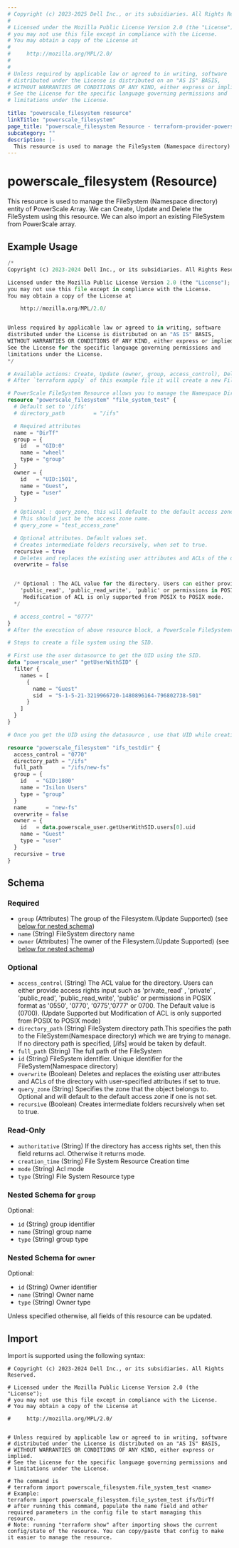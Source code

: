 ```yaml
---
# Copyright (c) 2023-2025 Dell Inc., or its subsidiaries. All Rights Reserved.
#
# Licensed under the Mozilla Public License Version 2.0 (the "License");
# you may not use this file except in compliance with the License.
# You may obtain a copy of the License at
#
#     http://mozilla.org/MPL/2.0/
#
#
# Unless required by applicable law or agreed to in writing, software
# distributed under the License is distributed on an "AS IS" BASIS,
# WITHOUT WARRANTIES OR CONDITIONS OF ANY KIND, either express or implied.
# See the License for the specific language governing permissions and
# limitations under the License.

title: "powerscale_filesystem resource"
linkTitle: "powerscale_filesystem"
page_title: "powerscale_filesystem Resource - terraform-provider-powerscale"
subcategory: ""
description: |-
  This resource is used to manage the FileSystem (Namespace directory) entity of PowerScale Array. We can Create, Update and Delete the FileSystem using this resource. We can also import an existing FileSystem from PowerScale array.
---
```


# powerscale_filesystem (Resource)

This resource is used to manage the FileSystem (Namespace directory) entity of PowerScale Array. We can Create, Update and Delete the FileSystem using this resource. We can also import an existing FileSystem from PowerScale array.


## Example Usage

```terraform
/*
Copyright (c) 2023-2024 Dell Inc., or its subsidiaries. All Rights Reserved.

Licensed under the Mozilla Public License Version 2.0 (the "License");
you may not use this file except in compliance with the License.
You may obtain a copy of the License at

    http://mozilla.org/MPL/2.0/


Unless required by applicable law or agreed to in writing, software
distributed under the License is distributed on an "AS IS" BASIS,
WITHOUT WARRANTIES OR CONDITIONS OF ANY KIND, either express or implied.
See the License for the specific language governing permissions and
limitations under the License.
*/

# Available actions: Create, Update (owner, group, access_control), Delete and Import existing FileSystem(Namespace directory) from Powerscale array.
# After `terraform apply` of this example file it will create a new FileSystem(Namespace directory) with the name set in `name` attribute in the directory path provided in `directory_path`on the PowerScale array

# PowerScale FileSystem Resource allows you to manage the Namespace Directory on the Powerscale array
resource "powerscale_filesystem" "file_system_test" {
  # Default set to '/ifs'
  # directory_path         = "/ifs"

  # Required attributes
  name = "DirTf"
  group = {
    id   = "GID:0"
    name = "wheel"
    type = "group"
  }
  owner = {
    id   = "UID:1501",
    name = "Guest",
    type = "user"
  }

  # Optional : query_zone, this will default to the default access zone if unset. However is needed if the user trying to be created is not in the default access zone.connection {
  # This should just be the access zone name. 
  # query_zone = "test_access_zone"

  # Optional attributes. Default values set.
  # Creates intermediate folders recursively, when set to true.
  recursive = true
  # Deletes and replaces the existing user attributes and ACLs of the directory with user-specified attributes and ACLS, when set to true.
  overwrite = false


  /* Optional : The ACL value for the directory. Users can either provide access rights input such as 'private_read' , 'private' ,
    'public_read', 'public_read_write', 'public' or permissions in POSIX format as '0550', '0770', '0775','0777' or 0700. The Default value is (0700). 
     Modification of ACL is only supported from POSIX to POSIX mode. 
  */

  # access_control = "0777"
}
# After the execution of above resource block, a PowerScale FileSystem(Namespace directory) would have been created at PowerScale array. You can also verify the changes made in terraform state file.

# Steps to create a file system using the SID.

# First use the user datasource to get the UID using the SID.
data "powerscale_user" "getUserWithSID" {
  filter {
    names = [
      {
        name = "Guest"
        sid  = "S-1-5-21-3219966720-1480896164-796802738-501"
      }
    ]
  }
}

# Once you get the UID using the datasource , use that UID while creating your fileystem.

resource "powerscale_filesystem" "ifs_testdir" {
  access_control = "0770"
  directory_path = "/ifs"
  full_path      = "/ifs/new-fs"
  group = {
    id   = "GID:1800"
    name = "Isilon Users"
    type = "group"
  }
  name      = "new-fs"
  overwrite = false
  owner = {
    id   = data.powerscale_user.getUserWithSID.users[0].uid
    name = "Guest"
    type = "user"
  }
  recursive = true
}
```

<!-- schema generated by tfplugindocs -->
## Schema

### Required

- `group` (Attributes) The group of the Filesystem.(Update Supported) (see [below for nested schema](#nestedatt--group))
- `name` (String) FileSystem directory name
- `owner` (Attributes) The owner of the Filesystem.(Update Supported) (see [below for nested schema](#nestedatt--owner))

### Optional

- `access_control` (String) The ACL value for the directory. Users can either provide access rights input such as 'private_read' , 'private' ,
				'public_read', 'public_read_write', 'public' or permissions in POSIX format as '0550', '0770', '0775','0777' or 0700. The Default value is (0700). 
				(Update Supported but Modification of ACL is only supported from POSIX to POSIX mode)
- `directory_path` (String) FileSystem directory path.This specifies the path to the FileSystem(Namespace directory) which we are trying to manage. If no directory path is specified, [/ifs] would be taken by default.
- `full_path` (String) The full path of the FileSystem
- `id` (String) FileSystem identifier. Unique identifier for the FileSystem(Namespace directory)
- `overwrite` (Boolean) Deletes and replaces the existing user attributes and ACLs of the directory with user-specified attributes if set to true.
- `query_zone` (String) Specifies the zone that the object belongs to. Optional and will default to the default access zone if one is not set.
- `recursive` (Boolean) Creates intermediate folders recursively when set to true.

### Read-Only

- `authoritative` (String) If the directory has access rights set, then this field returns acl. Otherwise it returns mode.
- `creation_time` (String) File System Resource Creation time
- `mode` (String) Acl mode
- `type` (String) File System Resource type

<a id="nestedatt--group"></a>
### Nested Schema for `group`

Optional:

- `id` (String) group identifier
- `name` (String) group name
- `type` (String) group type


<a id="nestedatt--owner"></a>
### Nested Schema for `owner`

Optional:

- `id` (String) Owner identifier
- `name` (String) Owner name
- `type` (String) Owner type

Unless specified otherwise, all fields of this resource can be updated.

## Import

Import is supported using the following syntax:

```shell
# Copyright (c) 2023-2024 Dell Inc., or its subsidiaries. All Rights Reserved.

# Licensed under the Mozilla Public License Version 2.0 (the "License");
# you may not use this file except in compliance with the License.
# You may obtain a copy of the License at

#     http://mozilla.org/MPL/2.0/


# Unless required by applicable law or agreed to in writing, software
# distributed under the License is distributed on an "AS IS" BASIS,
# WITHOUT WARRANTIES OR CONDITIONS OF ANY KIND, either express or implied.
# See the License for the specific language governing permissions and
# limitations under the License.

# The command is
# terraform import powerscale_filesystem.file_system_test <name>
# Example:
terraform import powerscale_filesystem.file_system_test ifs/DirTf
# after running this command, populate the name field and other required parameters in the config file to start managing this resource.
# Note: running "terraform show" after importing shows the current config/state of the resource. You can copy/paste that config to make it easier to manage the resource.
```